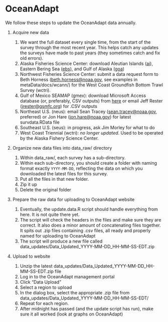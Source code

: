 # OceanAdapt
We follow these steps to update the OceanAdapt data annually.

1. Acquire new data
   1. We want the full dataset every single time, from the start of the survey through the most recent year. This helps catch any updates the surveys have made to past years (they sometimes catch and fix old errors). 
   2. Alaska Fisheries Science Center: download Aleutian Islands ([ai](http://www.afsc.noaa.gov/RACE/groundfish/survey_data/default.htm)), Eastern Bering Sea ([ebs](http://www.afsc.noaa.gov/RACE/groundfish/survey_data/default.htm)), and Gulf of Alaska ([goa](http://www.afsc.noaa.gov/RACE/groundfish/survey_data/default.htm))
   3. Northwest Fisheries Science Center: submit a data request form to Beth Horness (<beth.horness@noaa.gov>, see examples in metaData/docs/wcann/) for the West Coast Groundfish Bottom Trawl Survey (wctri).
   4. Gulf of Mexico SEAMAP (gmex): download Microsoft Access database (or, preferably, CSV outputs) from [here](http://seamap.gsmfc.org/) or email Jeff Rester (<jrester@gsmfc.org>) for .CSV outputs
   5. Northeast U.S. (neus): email Sean Tracey (<sean.tracey@noaa.gov>, preferred) or Jon Hare (<jon.hare@noaa.gov>) for latest survdata.RData file
   6. Southeast U.S. (seus): in progress, ask Jim Morley for what to do
   7. West Coast Triennial (wctri): *no longer updated*. Used to be operated by the Alaska Fishery Science Center.

2. Organize new data files into data_raw/ directory
   1. Within data_raw/, each survey has a sub-directory. 
   2. Within each sub-directory, you should create a folder with naming format exactly `YYYY-MM-DD`, reflecting the data on which you downloaded the latest files for this survey.
   3. Put all the files in that new folder.
   4. Zip it up
   5. Delete the original folder

3. Prepare the raw data for uploading to OceanAdapt website
   1. Eventually, the update.data.R script should handle everything from here. It is not quite there yet.
   2. The script will check the headers in the files and make sure they are correct. It also does a minor amount of concatenating files together. It spits out .zip files containing .csv files, all ready and properly named for uploading to OceanAdapt
   3. The script will produce a new file called data_updates/Data_Updated_YYYY-MM-DD_HH-MM-SS-EDT.zip

4. Upload to website
   1. Unzip the latest data_updates/Data_Updated_YYYY-MM-DD_HH-MM-SS-EDT.zip file
   2. Log in to the OceanAdapt management portal
   3. Click “Data Upload”
   4. Select a region to upload
   5. In the dialog box, select the appropriate .zip file from data_updates/Data_Updated_YYYY-MM-DD_HH-MM-SS-EDT/
   6. Repeat for each region.
   7. After midnight has passed (and the update script has run), make sure it all worked (look at graphs on OceanAdapt)
